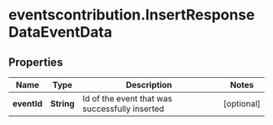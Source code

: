 # eventscontribution.InsertResponseDataEventData

## Properties

Name | Type | Description | Notes
------------ | ------------- | ------------- | -------------
**eventId** | **String** | Id of the event that was successfully inserted | [optional] 



